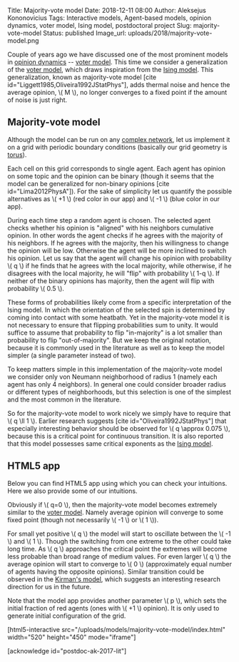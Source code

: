 Title: Majority-vote model
Date: 2018-12-11 08:00
Author: Aleksejus Kononovicius
Tags: Interactive models, Agent-based models, opinion dynamics, voter model, Ising model, postdoctoral project
Slug: majority-vote-model
Status: published
Image_url: uploads/2018/majority-vote-model.png

Couple of years ago we have discussed one of the most prominent models in
[opinion dynamics](/tag/opinion-dynamics) -- [voter model]({filename}/articles/2016/rinkejo-modelis.md).
This time we consider a generalization of the [voter model]({filename}/articles/2016/rinkejo-modelis.md),
which draws inspiration from the [Ising model]({filename}/articles/2010/ising-model.md).
This generalization, known as majority-vote model [cite id="Liggett1985,Oliveira1992JStatPhys"],
adds thermal noise and hence the average opinion, \\\( M \\\), no longer
converges to a fixed
point if the amount of noise is just right.<!--more-->

## Majority-vote model

Although the model can be run on any [complex network](/tag/network-models/),
let us implement it on a grid with periodic boundary conditions (basically our
grid geometry is [torus](https://en.wikipedia.org/wiki/Torus)).

Each cell on this grid corresponds to single agent. Each agent has opinion on
some topic and the opinion can be binary (though it seems that the model can be
generalized for non-binary opinions [cite id="Lima2012PhysA"]). For the sake of
simplicity let us quantify the possible alternatives as \\\( +1 \\\) (red color
in our app) and \\\( -1 \\\) (blue color in our app).

During each time step a random agent is chosen. The selected agent checks whether
his opinion is "aligned" with his neighbors cumulative opinion. In other words
the agent checks if he agrees with the majority of his neighbors. If he agrees
with the majority, then his willingness to change the opinion will be low.
Otherwise the agent will be more inclined to switch his opinion. Let us say that
the agent will change his opinion with probability \\\( q \\\) if he finds that
he agrees with the local majority, while otherwise, if he disagrees with the
local majority, he will "flip" with probability \\\( 1-q \\\). If neither
of the binary opinions has majority, then the agent will flip
with probability \\\( 0.5 \\\).

These forms of probabilities likely come from a specific interpretation of the
Ising model. In which the orientation of the selected spin is determined by
coming into contact with some heatbath. Yet in the majority-vote model it is not
necessary to ensure that flipping probabilities sum to unity. It would suffice
to assume that probability to flip "in-majority" is a lot smaller than probability
to flip "out-of-majority". But we keep the original notation, because it is
commonly used in the literature as well as to keep the model simpler (a single
parameter instead of two).

To keep matters simple in this implementation of the majority-vote model we
consider only von Neumann neighborhood of radius 1 (namely each agent has only
4 neighbors). In general one could consider broader radius or different types of
neighborhoods, but this selection is one of the simplest and the most common
in the literature.

So for the majority-vote model to work nicely we simply have to require that
\\\( q \ll 1 \\\). Earlier research suggests [cite id="Oliveira1992JStatPhys"]
that especially interesting behavior should be observed for \\\( q \approx 0.075 \\\),
because this is a critical point for continuous transition. It is also reported
that this model possesses same critical exponents as the
[Ising model]({filename}/articles/2010/ising-model.md).

## HTML5 app

Below you can find HTML5 app using which you can check your intuitions. Here we
also provide some of our intuitions.

Obviously if \\\( q=0 \\\), then the majority-vote model becomes extremely similar
to the [voter model]({filename}/articles/2016/rinkejo-modelis.md). Namely average
opinion will converge to some fixed point (though not necessarily \\\( -1 \\\) or
\\\( 1 \\\)).

For small yet positive \\\( q \\\) the model will start to oscillate between the
\\\( -1 \\\) and \\\( 1 \\\). Though the switching from one extreme to the other
could take long time. As \\\( q \\\) approaches the critical point the extremes
will become less probable than broad range of medium values. For even larger
\\\( q \\\) the average opinion will start to converge to \\\( 0 \\\)
(approximately equal number of agents having the opposite opinions). Similar
transition could be observed in the [Kirman's model](/tag/kirman-model/), which
suggests an interesting research direction for us in the future.

Note that the model app provides another parameter \\\( p \\\), which sets the
initial fraction of red agents (ones with \\\( +1 \\\) opinion). It is only used
to generate initial configuration of the grid.

[html5-interactive
src="/uploads/models/majority-vote-model/index.html" width="520"
height="450" mode="iframe"]

[acknowledge id="postdoc-ak-2017-lit"]

